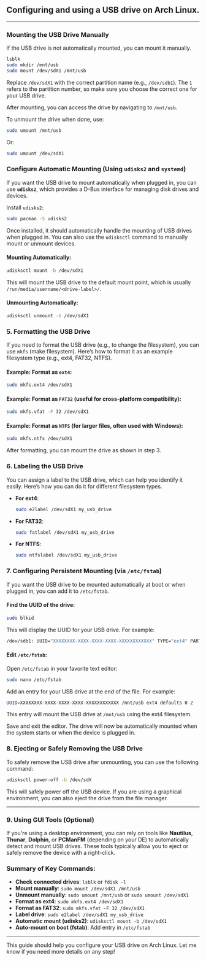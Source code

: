 ## Configuring and using a USB drive on Arch Linux.

---


### **Mounting the USB Drive Manually**
If the USB drive is not automatically mounted, you can mount it manually. 

```bash
lsblk
sudo mkdir /mnt/usb
sudo mount /dev/sdX1 /mnt/usb
```

Replace `/dev/sdX1` with the correct partition name (e.g., `/dev/sdb1`). The `1` refers to the partition number, so make sure you choose the correct one for your USB drive.

After mounting, you can access the drive by navigating to `/mnt/usb`.

To unmount the drive when done, use:

```bash
sudo umount /mnt/usb
```
Or:

```bash
sudo umount /dev/sdX1
```

### **Configure Automatic Mounting (Using `udisks2` and `systemd`)**
If you want the USB drive to mount automatically when plugged in, you can use **`udisks2`**, which provides a D-Bus interface for managing disk drives and devices.

Install `udisks2`:

```bash
sudo pacman -S udisks2
```

Once installed, it should automatically handle the mounting of USB drives when plugged in. You can also use the `udisksctl` command to manually mount or unmount devices.

#### Mounting Automatically:
```bash
udisksctl mount -b /dev/sdX1
```

This will mount the USB drive to the default mount point, which is usually `/run/media/username/<drive-label>/`.

#### Unmounting Automatically:
```bash
udisksctl unmount -b /dev/sdX1
```

### 5. **Formatting the USB Drive**
If you need to format the USB drive (e.g., to change the filesystem), you can use `mkfs` (make filesystem). Here’s how to format it as an example filesystem type (e.g., ext4, FAT32, NTFS).

#### Example: Format as `ext4`:

```bash
sudo mkfs.ext4 /dev/sdX1
```

#### Example: Format as `FAT32` (useful for cross-platform compatibility):

```bash
sudo mkfs.vfat -F 32 /dev/sdX1
```

#### Example: Format as `NTFS` (for larger files, often used with Windows):

```bash
sudo mkfs.ntfs /dev/sdX1
```

After formatting, you can mount the drive as shown in step 3.

### 6. **Labeling the USB Drive**
You can assign a label to the USB drive, which can help you identify it easily. Here’s how you can do it for different filesystem types.

- **For ext4**:
  
  ```bash
  sudo e2label /dev/sdX1 my_usb_drive
  ```

- **For FAT32**:

  ```bash
  sudo fatlabel /dev/sdX1 my_usb_drive
  ```

- **For NTFS**:

  ```bash
  sudo ntfslabel /dev/sdX1 my_usb_drive
  ```

### 7. **Configuring Persistent Mounting (via `/etc/fstab`)**
If you want the USB drive to be mounted automatically at boot or when plugged in, you can add it to `/etc/fstab`.

#### Find the UUID of the drive:
```bash
sudo blkid
```

This will display the UUID for your USB drive. For example:

```bash
/dev/sdb1: UUID="XXXXXXXX-XXXX-XXXX-XXXX-XXXXXXXXXXXX" TYPE="ext4" PARTUUID="XXXXXXXX-XX"
```

#### Edit `/etc/fstab`:
Open `/etc/fstab` in your favorite text editor:

```bash
sudo nano /etc/fstab
```

Add an entry for your USB drive at the end of the file. For example:

```bash
UUID=XXXXXXXX-XXXX-XXXX-XXXX-XXXXXXXXXXXX /mnt/usb ext4 defaults 0 2
```

This entry will mount the USB drive at `/mnt/usb` using the ext4 filesystem.

Save and exit the editor. The drive will now be automatically mounted when the system starts or when the device is plugged in.

### 8. **Ejecting or Safely Removing the USB Drive**
To safely remove the USB drive after unmounting, you can use the following command:

```bash
udisksctl power-off -b /dev/sdX
```

This will safely power off the USB device. If you are using a graphical environment, you can also eject the drive from the file manager.

---

### 9. **Using GUI Tools (Optional)**
If you're using a desktop environment, you can rely on tools like **Nautilus**, **Thunar**, **Dolphin**, or **PCManFM** (depending on your DE) to automatically detect and mount USB drives. These tools typically allow you to eject or safely remove the device with a right-click.

### Summary of Key Commands:
- **Check connected drives**: `lsblk` or `fdisk -l`
- **Mount manually**: `sudo mount /dev/sdX1 /mnt/usb`
- **Unmount manually**: `sudo umount /mnt/usb` or `sudo umount /dev/sdX1`
- **Format as ext4**: `sudo mkfs.ext4 /dev/sdX1`
- **Format as FAT32**: `sudo mkfs.vfat -F 32 /dev/sdX1`
- **Label drive**: `sudo e2label /dev/sdX1 my_usb_drive`
- **Automatic mount (udisks2)**: `udisksctl mount -b /dev/sdX1`
- **Auto-mount on boot (fstab)**: Add entry in `/etc/fstab`

---

This guide should help you configure your USB drive on Arch Linux. Let me know if you need more details on any step!
